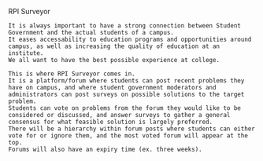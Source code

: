 RPI Surveyor

    It is always important to have a strong connection between Student Government and the actual students of a campus. 
    It eases accessability to education programs and opportunities around campus, as well as increasing the quality of education at an institute. 
    We all want to have the best possible experience at college.
    
    This is where RPI Surveyor comes in. 
    It is a platform/forum where students can post recent problems they have on campus, and where student government moderators and administrators can post surveys on possible solutions to the target problem. 
    Students can vote on problems from the forum they would like to be considered or discussed, and answer surveys to gather a general consensus for what feasible solution is largely preferred. 
    There will be a hierarchy within forum posts where students can either vote for or ignore them, and the most voted forum will appear at the top. 
    Forums will also have an expiry time (ex. three weeks).